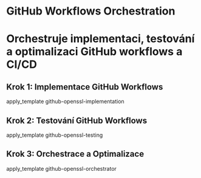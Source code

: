 # GitHub Workflows Orchestration
# Orchestruje implementaci, testování a optimalizaci GitHub workflows a CI/CD

## Krok 1: Implementace GitHub Workflows
apply_template github-openssl-implementation

## Krok 2: Testování GitHub Workflows
apply_template github-openssl-testing

## Krok 3: Orchestrace a Optimalizace
apply_template github-openssl-orchestrator
